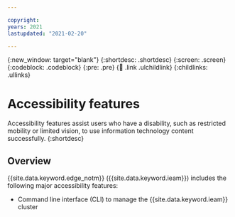 ```yaml
---

copyright:
years: 2021
lastupdated: "2021-02-20"

---
```


{:new_window: target="blank"}
{:shortdesc: .shortdesc}
{:screen: .screen}
{:codeblock: .codeblock}
{:pre: .pre}
{:child: .link .ulchildlink}
{:childlinks: .ullinks}

# Accessibility features

Accessibility features assist users who have a disability, such as restricted mobility or limited vision, to use information technology content successfully.
{:shortdesc}

## Overview

{{site.data.keyword.edge_notm}} ({{site.data.keyword.ieam}}) includes the following major accessibility features:

* Command line interface (CLI) to manage the {{site.data.keyword.ieam}} cluster
